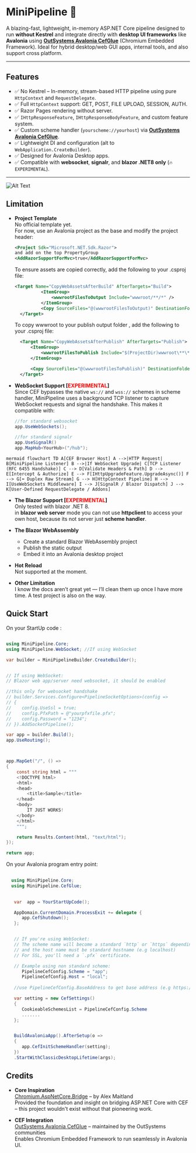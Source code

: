 # MiniPipeline 🚀


A blazing-fast, lightweight, in-memory ASP.NET Core pipeline designed to run **without Kestrel** and integrate directly with **desktop UI frameworks** like **Avalonia** using [**OutSystems Avalonia CefGlue**](https://github.com/OutSystems/CefGlue) (Chromium Embedded Framework). Ideal for hybrid desktop/web GUI apps, internal tools, and also support cross platform. 

---

## Features

- ✅ No Kestrel – In-memory, stream-based HTTP pipeline using pure `HttpContext` and `RequestDelegate`.
- ✅ Full `HttpContext` support: GET, POST, FILE UPLOAD, SESSION, AUTH.
- ✅ Razor Pages rendering without server.
- ✅ `IHttpResponseFeature`, `IHttpResponseBodyFeature`, and custom feature system.
- ✅ Custom scheme handler (`yourscheme://yourhost`) via [**OutSystems Avalonia CefGlue**](https://github.com/OutSystems/CefGlue).
- ✅ Lightweight DI and configuration (alt to `WebApplication.CreateBuilder`).
- ✅ Designed for Avalonia Desktop apps.
- ✅ Compatible with **websocket**, **signalr**, and **blazor .NET8 only** (`🔥EXPERIMENTAL`).

---

![Alt Text](20250628122359.gif)


## Limitation
- **Project Template**  
  No official template yet.  
  For now, use an Avalonia project as the base and modify the project header:

  ```xml
  <Project Sdk="Microsoft.NET.Sdk.Razor"> 
  and add on the top PropertyGroup
  <AddRazorSupportForMvc>true</AddRazorSupportForMvc>	
  ```

  To ensure assets are copied correctly, add the following to your .csproj file:  
  ```xml
  <Target Name="CopyWebAssetsAfterBuild" AfterTargets="Build">
			<ItemGroup>
				<wwwrootFilesToOutput Include="wwwroot/**/*" />
			</ItemGroup>
			<Copy SourceFiles="@(wwwrootFilesToOutput)" DestinationFolder="$(OutputPath)wwwroot\%(RecursiveDir)" SkipUnchangedFiles="true" />
	</Target>
  ```

  To copy wwwroot to your publish output folder , add the following to your .csproj file:
  ```xml  
 	<Target Name="CopyWebAssetsAfterPublish" AfterTargets="Publish">
		<ItemGroup>
			<wwwrootFilesToPublish Include="$(ProjectDir)wwwroot\**\*" />
		</ItemGroup>

		<Copy SourceFiles="@(wwwrootFilesToPublish)" DestinationFolder="$(PublishDir)wwwroot\%(wwwrootFilesToPublish.RecursiveDir)" SkipUnchangedFiles="true" />
	</Target>
  ```

- **WebSocket Support [<span style="color:red">EXPERIMENTAL</span>]**  
  Since CEF bypasses the native `ws://` and `wss://` schemes in scheme handler, MiniPipeline uses a background TCP listener to capture WebSocket requests and signal the handshake.
  This makes it compatible with:

  ```c#
  //for standard websocket
  app.UseWebSockets();

  //for standard signalr
  app.UseSignalR()
  app.MapHub<YourHub>("/hub");
  ```  

```mermaid flowchart TD A[CEF Browser Host] A -->|HTTP Request| B[MiniPipeline Listener] B -->|If WebSocket Upgrade| C[TCP Listener (RFC 6455 Handshake)] C --> D[Validate Headers & Path] D --> E[Intercept & Authorize] E --> F[IHttpUpgradeFeature.UpgradeAsync()] F --> G[⬅️ Duplex Raw Stream] G --> H[HttpContext Pipeline] H --> I[UseWebSockets Middleware] I --> J[SignalR / Blazor Dispatch] J --> K[User-Defined RequestDelegate / Addons] ``` 


- **The Blazor Support [<span style="color:red">EXPERIMENTAL</span>]**  
   Only tested with blazor  .NET 8.  
   in **blazor web server** mode you can not use **httpclient** to access your own host, because its not server just **scheme handler**.

- **The Blazor WebAssembly**  
  - Create a standard Blazor WebAssembly project
  - Publish the static output
  - Embed it into an Avalonia desktop project
  
- **Hot Reload**  
   Not supported at the moment.    

- **Other Limitation**  
   I know the docs aren’t great yet — I’ll clean them up once I have more time. A test project is also on the way.

## Quick Start 
On your StartUp code :
```csharp

using MiniPipeline.Core;
using MiniPipeline.WebSocket; //If using WebSocket

var builder = MiniPipelineBuilder.CreateBuilder();


// If using WebSocket:
// Blazor web app/server need websocket, it should be enabled

//this only for websocket handshake 
// builder.Services.Configure<PipelineSocketOptions>(config =>
// {
//    config.UseSsl = true;
//    config.PfxPath = @"yourpfxfile.pfx"; 
//    config.Password = "1234";
// }).AddSocketPipeline();

var app = builder.Build();   
app.UseRouting();



app.MapGet("/", () =>
{
    const string html = """
    <!DOCTYPE html>
    <html>
    <head>
        <title>Sample</title>
    </head>
    <body>
        IT JUST WORKS!
    </body>
    </html>
    """;

    return Results.Content(html, "text/html");
});

return app;

```

On your Avalonia program entry point:
```csharp
  
  using MiniPipeline.Core;
  using MiniPipeline.CefGlue;
 

   var  app = YourStartUpCode();

   AppDomain.CurrentDomain.ProcessExit += delegate { 
      app.CefShutdown();
   };


   // If you're using WebSocket: 
   // The scheme name will become a standard `http` or `https` depending on your socket options.
   // and the host name must be standard hostname (e.g localhost)
   // For SSL, you'll need a `.pfx` certificate.

   // Example using non standard scheme:
      PipelineCefConfig.Scheme = "app";
      PipelineCefConfig.Host = "local";
        
   //use PipelineCefConfig.BaseAddress to get base address (e.g https://localhost:8080 default)

   var setting = new CefSettings()
   {
      CookieableSchemesList = PipelineCefConfig.Scheme
      .......
   };        


   BuildAvaloniaApp().AfterSetup(o =>
   {
      app.CefInitSchemeHandler(setting);
   })
   .StartWithClassicDesktopLifetime(args);


```
## Credits
- **Core Inspiration**  
   [Chromium.AspNetCore.Bridge](https://github.com/ChromiumDotNet/Chromium.AspNetCore.Bridge) – by Alex Maitland  
   Provided the foundation and insight on bridging ASP.NET Core with CEF – this project wouldn't exist without that pioneering work.

- **CEF Integration**  
  [OutSystems Avalonia CefGlue](https://github.com/OutSystems/CefGlue) – maintained by the OutSystems communities  
  Enables Chromium Embedded Framework to run seamlessly in Avalonia UI. 